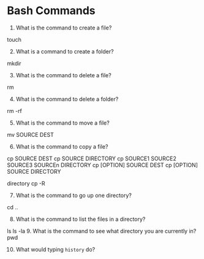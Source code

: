 # Bash Commands

1. What is the command to create a file?

touch

2. What is a command to create a folder?

mkdir

3. What is the command to delete a file?

rm

4. What is the command to delete a folder?

rm -rf

5. What is the command to move a file?

mv SOURCE DEST

6. What is the command to copy a file?

cp SOURCE DEST
cp SOURCE DIRECTORY
cp SOURCE1 SOURCE2 SOURCE3 SOURCEn DIRECTORY
cp [OPTION] SOURCE DEST
cp [OPTION] SOURCE DIRECTORY

directory cp -R

7. What is the command to go up one directory?

cd ..

8. What is the command to list the files in a directory?

ls
ls -la
9. What is the command to see what directory you are currently in?
pwd

10. What would typing `history` do?
